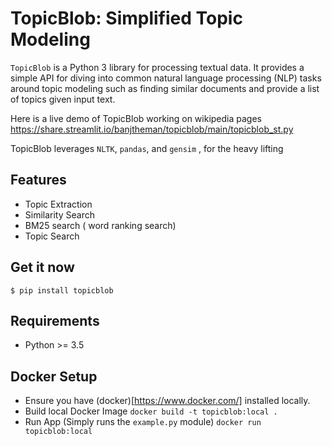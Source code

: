 
TopicBlob: Simplified Topic Modeling
====================================


`TopicBlob` is a Python 3 library for processing textual data. It provides a simple API for diving into common natural language processing (NLP) tasks around topic modeling such as finding similar documents and provide a list of topics given input text.


Here is a live demo of TopicBlob working on wikipedia pages  
https://share.streamlit.io/banjtheman/topicblob/main/topicblob_st.py


TopicBlob leverages  `NLTK`, `pandas`, and `gensim` , for the heavy lifting

Features
--------

- Topic Extraction
- Similarity Search
- BM25 search ( word ranking search)
- Topic Search

Get it now
----------
    $ pip install topicblob 

Requirements
------------

- Python  >= 3.5

Docker Setup
------------

- Ensure you have (docker)[https://www.docker.com/] installed locally.
- Build local Docker Image
    `docker build -t topicblob:local .`
- Run App (Simply runs the `example.py` module)
    `docker run topicblob:local`


